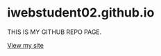 # iwebstudent02.github.io
THIS IS MY GITHUB REPO PAGE.

[View my site](https://iwebstudent02.github.io
)